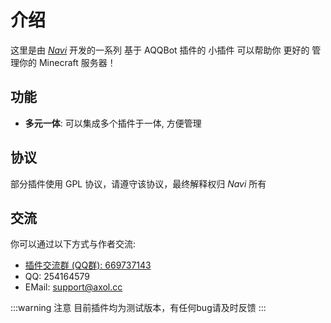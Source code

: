 # 介绍
这里是由 *[Navi](https://axol.cc/)* 开发的一系列 基于 AQQBot 插件的 小插件 可以帮助你 更好的 管理你的 Minecraft 服务器！

## 功能
- **多元一体**: 可以集成多个插件于一体, 方便管理

## 协议
部分插件使用 GPL 协议，请遵守该协议，最终解释权归 *Navi* 所有

## 交流
你可以通过以下方式与作者交流:
- [插件交流群 (QQ群): 669737143](https://qm.qq.com/q/dHfJ8vYjLy)
- QQ: 254164579
- EMail: support@axol.cc

:::warning 注意
目前插件均为测试版本，有任何bug请及时反馈
:::
